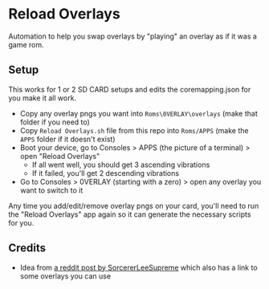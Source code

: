 # Reload Overlays

Automation to help you swap overlays by "playing" an overlay as if it was a game rom.

## Setup

This works for 1 or 2 SD CARD setups and edits the coremapping.json for you make it all work.

- Copy any overlay pngs you want into `Roms\0VERLAY\overlays` (make that folder if you need to)
- Copy `Reload Overlays.sh` file from this repo into `Roms/APPS` (make the `APPS` folder if it doesn't exist)
- Boot your device, go to Consoles > APPS (the picture of a terminal) > open "Reload Overlays"
  - If all went well, you should get 3 ascending vibrations
  - If it failed, you'll get 2 descending vibrations
- Go to Consoles > 0VERLAY (starting with a zero) > open any overlay you want to switch to it

Any time you add/edit/remove overlay pngs on your card, you'll need to run the "Reload Overlays" app again so it can generate the necessary scripts for you.

## Credits

- Idea from [a reddit post by SorcererLeeSupreme](https://www.reddit.com/r/RG35XX/comments/124ifth/garlicos_with_changeable_overlays/) which also has a link to some overlays you can use